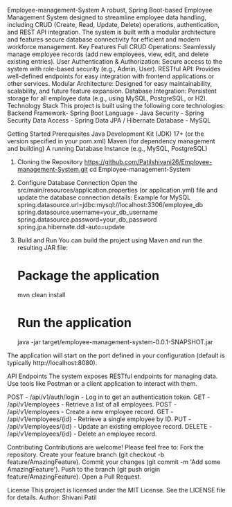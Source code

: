 Employee-management-System
A robust, Spring Boot-based Employee Management System designed to streamline employee data handling, including CRUD (Create, Read, Update, Delete) operations, authentication, and REST API integration. The system is built with a modular architecture and features secure database connectivity for efficient and modern workforce management.
Key Features
Full CRUD Operations: Seamlessly manage employee records (add new employees, view, edit, and delete existing entries).
User Authentication & Authorization: Secure access to the system with role-based security (e.g., Admin, User).
RESTful API: Provides well-defined endpoints for easy integration with frontend applications or other services.
Modular Architecture: Designed for easy maintainability, scalability, and future feature expansion.
Database Integration: Persistent storage for all employee data (e.g., using MySQL, PostgreSQL, or H2).
Technology Stack
This project is built using the following core technologies:
Backend Framework- Spring Boot
Language - Java
Security - Spring Security
Data Access - Spring Data JPA / Hibernate
Database - MySQL

Getting Started
Prerequisites
Java Development Kit (JDK) 17+ (or the version specified in your pom.xml)
Maven (for dependency management and building)
A running Database Instance (e.g., MySQL, PostgreSQL)

1. Cloning the Repository
   https://github.com/Patilshivani26/Employee-management-System.git
   cd Employee-management-System

3. Configure Database Connection
   Open the src/main/resources/application.properties (or application.yml) file and update the database connection details:
    Example for MySQL
   spring.datasource.url=jdbc:mysql://localhost:3306/employee_db
   spring.datasource.username=your_db_username
   spring.datasource.password=your_db_password
   spring.jpa.hibernate.ddl-auto=update

4. Build and Run
   You can build the project using Maven and run the resulting JAR file:
   # Package the application
     mvn clean install

   # Run the application
     java -jar target/employee-management-system-0.0.1-SNAPSHOT.jar

The application will start on the port defined in your configuration (default is typically http://localhost:8080).

API Endpoints
The system exposes RESTful endpoints for managing data. Use tools like Postman or a client application to interact with them.

POST - /api/v1/auth/login - Log in to get an authentication token.
GET - /api/v1/employees - Retrieve a list of all employees.
POST - /api/v1/employees - Create a new employee record.
GET - /api/v1/employees/{id} - Retrieve a single employee by ID.
PUT - /api/v1/employees/{id} - Update an existing employee record.
DELETE - /api/v1/employees/{id} - Delete an employee record.

Contributing
Contributions are welcome! Please feel free to:
Fork the repository.
Create your feature branch (git checkout -b feature/AmazingFeature).
Commit your changes (git commit -m 'Add some AmazingFeature').
Push to the branch (git push origin feature/AmazingFeature).
Open a Pull Request.

License
This project is licensed under the MIT License. See the LICENSE file for details.
Author: Shivani Patil





